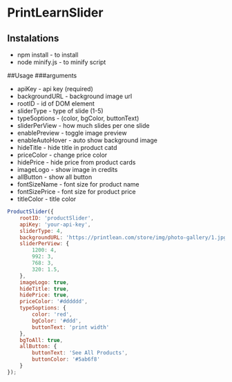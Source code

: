 # PrintLearnSlider
## Instalations
- npm install - to install
- node minify.js - to minify script

##Usage
###arguments
- apiKey - api key (required)
- backgroundURL - background image url
- rootID - id of DOM element
- sliderType - type of slide (1-5)
- type5options - (color, bgColor, buttonText)
- sliderPerView - how much slides per one slide
- enablePreview - toggle image preview
- enableAutoHover - auto show background image
- hideTitle - hide title in product catd
- priceColor - change price color
- hidePrice - hide price from product cards
- imageLogo - show image in credits 
- allButton - show all button 
- fontSizeName - font size for product name 
- fontSizePrice - font size for product price
- titleColor - title color
```javascript
ProductSlider({
    rootID: 'productSlider',
    apiKey: 'your-api-key',
    sliderType: 4,
    backgroundURL: 'https://printlean.com/store/img/photo-gallery/1.jpg',
    sliderPerView: {
        1200: 4,
        992: 3,
        768: 3,
        320: 1.5,
    },
    imageLogo: true,
    hideTitle: true,
    hidePrice: true,
    priceColor: '#dddddd',
    type5options: {
        color: 'red',
        bgColor: '#ddd',
        buttonText: 'print width'
    },
    bgToAll: true,
    allButton: {
        buttonText: 'See All Products',
        buttonColor: '#5ab6f8'
    }
});
```
